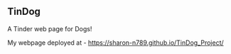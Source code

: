 ## TinDog
A Tinder web page for Dogs!


My webpage deployed at - https://sharon-n789.github.io/TinDog_Project/
